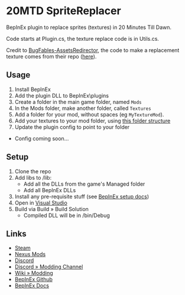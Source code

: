 # 20MTD SpriteReplacer
BepInEx plugin to replace sprites (textures) in 20 Minutes Till Dawn.

Code starts at Plugin.cs, the texture replace code is in Utils.cs.

Credit to [BugFables-AssetsRedirector](https://github.com/aldelaro5/BugFables-AssetsRedirector), the code to make a replacement texture comes from their repo ([here](https://github.com/aldelaro5/BugFables-AssetsRedirector/blob/1.0.0/AssetsRedirection.cs#L81)).

## Usage

1. Install BepInEx
1. Add the plugin DLL to BepInEx\plugins
1. Create a folder in the main game folder, named `Mods`
1. In the Mods folder, make another folder, called `Textures`
1. Add a folder for your mod, without spaces (eg `MyTextureMod`).
1. Add your textures to your mod folder, using [this folder structure](https://github.com/ithinkandicode/20MTD-Graphical-Overhaul/blob/main/filetree.txt)
1. Update the plugin config to point to your folder
  - Config coming soon...


## Setup

1. Clone the repo
2. Add libs to /lib:
	- Add all the DLLs from the game's Managed folder
	- Add all BepInEx DLLs
3. Install any pre-requisite stuff (see [BepInEx setup docs](https://docs.bepinex.dev/articles/dev_guide/plugin_tutorial/1_setup.html))
3. Open in [Visual Studio](https://visualstudio.microsoft.com/vs/community/)
4. Build via Build » Build Solution
	- Compiled DLL will be in /bin/Debug

## Links

- [Steam](https://store.steampowered.com/app/1966900/20_Minutes_Till_Dawn/)
- [Nexus Mods](https://www.nexusmods.com/20minutestildawn)
- [Discord](https://discord.gg/DtSPxBXtWJ)
- [Discord » Modding Channel](https://discord.com/channels/976039553683034122/987507054082162758)
- [Wiki » Modding](https://minutes-till-dawn.fandom.com/wiki/Modding)
- [BepInEx Github](https://github.com/BepInEx/BepInEx/releases)
- [BepInEx Docs](https://docs.bepinex.dev/index.html)
